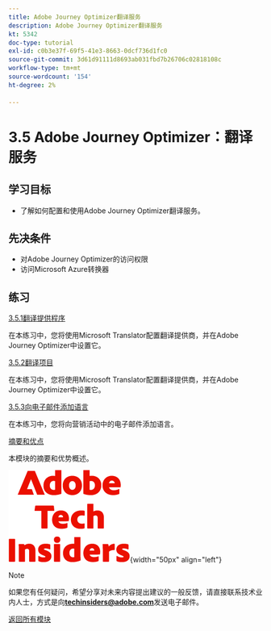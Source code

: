 ```yaml
---
title: Adobe Journey Optimizer翻译服务
description: Adobe Journey Optimizer翻译服务
kt: 5342
doc-type: tutorial
exl-id: c0b3e37f-69f5-41e3-8663-0dcf736d1fc0
source-git-commit: 3d61d91111d8693ab031fbd7b26706c02818108c
workflow-type: tm+mt
source-wordcount: '154'
ht-degree: 2%

---
```


# 3.5 Adobe Journey Optimizer：翻译服务

## 学习目标

- 了解如何配置和使用Adobe Journey Optimizer翻译服务。

## 先决条件

- 对Adobe Journey Optimizer的访问权限
- 访问Microsoft Azure转换器

## 练习

[3.5.1翻译提供程序](./ex1.md)

在本练习中，您将使用Microsoft Translator配置翻译提供商，并在Adobe Journey Optimizer中设置它。

[3.5.2翻译项目](./ex2.md)

在本练习中，您将使用Microsoft Translator配置翻译提供商，并在Adobe Journey Optimizer中设置它。

[3.5.3向电子邮件添加语言](./ex3.md)

在本练习中，您将向营销活动中的电子邮件添加语言。

[摘要和优点](./summary.md)

本模块的摘要和优势概述。

![技术内部人士](./../../../../assets/images/techinsiders.png){width="50px" align="left"}

>[!NOTE]
>
>如果您有任何疑问，希望分享对未来内容提出建议的一般反馈，请直接联系技术业内人士，方式是向&#x200B;**techinsiders@adobe.com**&#x200B;发送电子邮件。

[返回所有模块](./../../../../overview.md)
